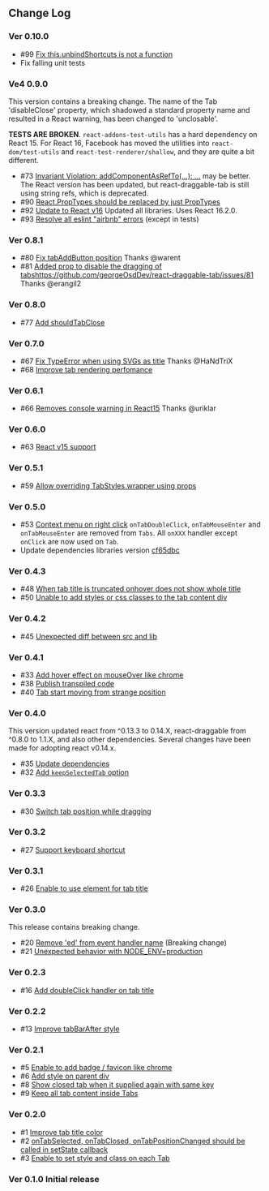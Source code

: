 ## Change Log

### Ver 0.10.0

  * #99 [Fix this.unbindShortcuts is not a function](https://github.com/georgeOsdDev/react-draggable-tab/issues/99)
  * Fix falling unit tests

### Ve4 0.9.0

  This version contains a breaking change. The name of the Tab 'disableClose' property,
  which shadowed a standard property name and resulted in a React warning, has been changed
  to 'unclosable'.

  **TESTS ARE BROKEN**. `react-addons-test-utils` has a hard dependency on React 15. For
  React 16, Facebook has moved the utilities into `react-dom/test-utils` and
  `react-test-renderer/shallow`, and they are quite a bit different.

  * #73 [Invariant Violation: addComponentAsRefTo(...): ...](https://github.com/georgeOsdDev/react-draggable-tab/issues/73)
  may be better. The React version has been updated, but react-draggable-tab is still using string refs, which is deprecated.
  * #90 [React.PropTypes should be replaced by just PropTypes](https://github.com/georgeOsdDev/react-draggable-tab/issues/90)
  * #92 [Update to React v16](https://github.com/georgeOsdDev/react-draggable-tab/issues/92)
  Updated all libraries. Uses React 16.2.0.
  * #93 [Resolve all eslint "airbnb" errors](https://github.com/georgeOsdDev/react-draggable-tab/issues/93)
  (except in tests)

### Ver 0.8.1

  * #80 [Fix tabAddButton position](https://github.com/georgeOsdDev/react-draggable-tab/issues/80)
  Thanks @warent
  * #81 [Added prop to disable the dragging of tabs]()https://github.com/georgeOsdDev/react-draggable-tab/issues/81
  Thanks @erangil2

### Ver 0.8.0

  * #77 [Add shouldTabClose](https://github.com/georgeOsdDev/react-draggable-tab/issues/77)

### Ver 0.7.0

  * #67 [Fix TypeError when using SVGs as title](https://github.com/georgeOsdDev/react-draggable-tab/issues/67)
  Thanks @HaNdTriX
  * #68 [Improve tab rendering perfomance](https://github.com/georgeOsdDev/react-draggable-tab/issues/68)

### Ver 0.6.1

  * #66 [Removes console warning in React15](https://github.com/georgeOsdDev/react-draggable-tab/issues/66)
    Thanks @uriklar

### Ver 0.6.0

  * #63 [React v15 support](https://github.com/georgeOsdDev/react-draggable-tab/issues/63)

### Ver 0.5.1
  * #59 [Allow overriding TabStyles.wrapper using props](https://github.com/georgeOsdDev/react-draggable-tab/issues/59)

### Ver 0.5.0
  * #53 [Context menu on right click](https://github.com/georgeOsdDev/react-draggable-tab/issues/53)
    `onTabDoubleClick`, `onTabMouseEnter` and `onTabMouseEnter` are removed from `Tabs`.
    All `onXXX` handler except `onClick` are now used on `Tab`.
  * Update dependencies libraries version [cf65dbc](https://github.com/georgeOsdDev/react-draggable-tab/commit/cf65dbc8f756561536f53f5e3960bf86afebdc73)

### Ver 0.4.3

  * #48 [When tab title is truncated onhover does not show whole title](https://github.com/georgeOsdDev/react-draggable-tab/issues/48)
  * #50 [Unable to add styles or css classes to the tab content div](https://github.com/georgeOsdDev/react-draggable-tab/issues/50)

### Ver 0.4.2

  * #45 [Unexpected diff between src and lib](https://github.com/georgeOsdDev/react-draggable-tab/issues/45)

### Ver 0.4.1

  * #33 [Add hover effect on mouseOver like chrome](https://github.com/georgeOsdDev/react-draggable-tab/issues/33)
  * #38 [Publish transpiled code](https://github.com/georgeOsdDev/react-draggable-tab/issues/38)
  * #40 [Tab start moving from strange position](https://github.com/georgeOsdDev/react-draggable-tab/issues/33)

### Ver 0.4.0

  This version updated react from ^0.13.3 to 0.14.X, react-draggable from ^0.8.0 to 1.1.X, and also other dependencies.
  Several changes have been made for adopting react v0.14.x.

  * #35 [Update dependencies](https://github.com/georgeOsdDev/react-draggable-tab/issues/35)
  * #32 [Add `keepSelectedTab` option](https://github.com/georgeOsdDev/react-draggable-tab/issues/32)

### Ver 0.3.3

  * #30 [Switch tab position while dragging](https://github.com/georgeOsdDev/react-draggable-tab/issues/30)

### Ver 0.3.2

  * #27 [Support keyboard shortcut](https://github.com/georgeOsdDev/react-draggable-tab/issues/27)

### Ver 0.3.1

  * #26 [Enable to use element for tab title](https://github.com/georgeOsdDev/react-draggable-tab/issues/26)

### Ver 0.3.0

  This release contains breaking change.

  * #20 [Remove 'ed' from event handler name](https://github.com/georgeOsdDev/react-draggable-tab/issues/20) (Breaking change)
  * #21 [Unexpected behavior with NODE_ENV=production](https://github.com/georgeOsdDev/react-draggable-tab/issues/21)

### Ver 0.2.3

  * #16 [Add doubleClick handler on tab title](https://github.com/georgeOsdDev/react-draggable-tab/issues/16)

### Ver 0.2.2

  * #13 [Improve tabBarAfter style](https://github.com/georgeOsdDev/react-draggable-tab/issues/13)

### Ver 0.2.1

  * #5 [Enable to add badge / favicon like chrome](https://github.com/georgeOsdDev/react-draggable-tab/issues/5)
  * #6 [Add style on parent div](https://github.com/georgeOsdDev/react-draggable-tab/issues/6)
  * #8 [Show closed tab when it supplied again with same key](https://github.com/georgeOsdDev/react-draggable-tab/issues/8)
  * #9 [Keep all tab content inside Tabs](https://github.com/georgeOsdDev/react-draggable-tab/issues/9)

### Ver 0.2.0

  * #1 [Improve tab title color](https://github.com/georgeOsdDev/react-draggable-tab/issues/1)
  * #2 [onTabSelected, onTabClosed, onTabPositionChanged should be called in setState callback](https://github.com/georgeOsdDev/react-draggable-tab/issues/2)
  * #3 [Enable to set style and class on each Tab](https://github.com/georgeOsdDev/react-draggable-tab/issues/3)

### Ver 0.1.0 Initial release
